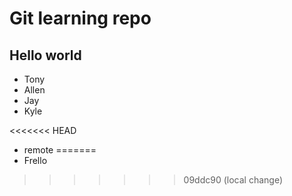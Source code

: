 # Git learning repo

## Hello world

- Tony
- Allen
- Jay
- Kyle

<<<<<<< HEAD
- remote
=======
- Frello
>>>>>>> 09ddc90 (local change)
